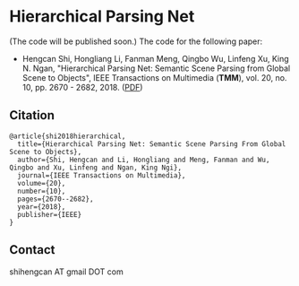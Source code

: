 # Hierarchical Parsing Net 
(The code will be published soon.)
The code for the following paper:
* Hengcan Shi, Hongliang Li, Fanman Meng, Qingbo Wu, Linfeng Xu, King N. Ngan, "Hierarchical Parsing Net: Semantic Scene Parsing from Global Scene to Objects", IEEE Transactions on Multimedia (**TMM**), vol. 20, no. 10, pp. 2670 - 2682, 2018. ([PDF](https://ieeexplore.ieee.org/abstract/document/8306891))


## Citation
```
@article{shi2018hierarchical,
  title={Hierarchical Parsing Net: Semantic Scene Parsing From Global Scene to Objects},
  author={Shi, Hengcan and Li, Hongliang and Meng, Fanman and Wu, Qingbo and Xu, Linfeng and Ngan, King Ngi},
  journal={IEEE Transactions on Multimedia},
  volume={20},
  number={10},
  pages={2670--2682},
  year={2018},
  publisher={IEEE}
}
```

## Contact
shihengcan AT gmail DOT com

